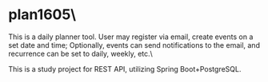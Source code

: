 # plan1605\
This is a daily planner tool. User may register via email, create events on a set date and time; Optionally, events can send notifications to the email, and recurrence can be set to daily, weekly, etc.\

This is a study project for REST API, utilizing Spring Boot+PostgreSQL.
